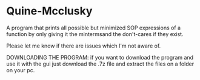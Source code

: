 # Quine-Mcclusky
 A program that prints all possible but minimized SOP expressions of a function by only giving it the mintermsand the don't-cares if they exist.

Please let me know if there are issues which I'm not aware of.

DOWNLOADING THE PROGRAM:
if you want to download the program and use it with the gui just download the .7z file and extract the files on a folder on your pc.
